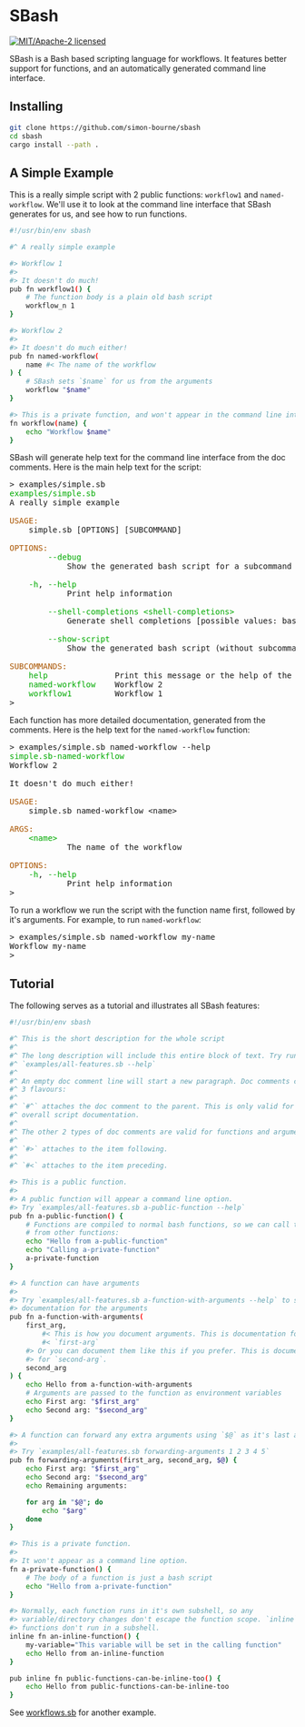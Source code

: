# SBash

[![MIT/Apache-2 licensed](https://img.shields.io/crates/l/silkenweb)](./LICENSE-APACHE)

SBash is a Bash based scripting language for workflows. It features better support for functions, and an automatically generated command line interface.

## Installing

```bash
git clone https://github.com/simon-bourne/sbash
cd sbash
cargo install --path .
```

## A Simple Example

This is a really simple script with 2 public functions: `workflow1` and `named-workflow`. We'll use it to look at the command line interface that SBash generates for us, and see how to run functions.

```bash
#!/usr/bin/env sbash

#^ A really simple example

#> Workflow 1
#>
#> It doesn't do much!
pub fn workflow1() {
    # The function body is a plain old bash script
    workflow_n 1
}

#> Workflow 2
#>
#> It doesn't do much either!
pub fn named-workflow(
    name #< The name of the workflow
) {
    # SBash sets `$name` for us from the arguments
    workflow "$name"
}

#> This is a private function, and won't appear in the command line interface
fn workflow(name) {
    echo "Workflow $name"
}

```

SBash will generate help text for the command line interface from the doc comments. Here is the main help text for the script:

<pre class="terminal">
<span class="shell">&gt; </span><span class="cmd">examples/simple.sb</span>
<span style='color:#0a0'>examples/simple.sb</span> 
A really simple example

<span style='color:#a50'>USAGE:</span>
    simple.sb [OPTIONS] [SUBCOMMAND]

<span style='color:#a50'>OPTIONS:
</span>        <span style='color:#0a0'>--debug</span>
            Show the generated bash script for a subcommand

    <span style='color:#0a0'>-h</span>, <span style='color:#0a0'>--help</span>
            Print help information

        <span style='color:#0a0'>--shell-completions</span> <span style='color:#0a0'>&lt;shell-completions&gt;</span>
            Generate shell completions [possible values: bash, elvish, fish, powershell, zsh]

        <span style='color:#0a0'>--show-script</span>
            Show the generated bash script (without subcommand code)

<span style='color:#a50'>SUBCOMMANDS</span><span style='color:#a50'>:
</span>    <span style='color:#0a0'>help</span>              Print this message or the help of the given subcommand(s)
    <span style='color:#0a0'>named-workflow</span>    Workflow 2
    <span style='color:#0a0'>workflow1</span>         Workflow 1
<span class="shell">&gt; </span><span class="caret"> </span>
</pre>


Each function has more detailed documentation, generated from the comments. Here is the help text for the `named-workflow` function:

<pre class="terminal">
<span class="shell">&gt; </span><span class="cmd">examples/simple.sb</span> <span class="arg">named-workflow</span> <span class="flag">--help</span>
<span style='color:#0a0'>simple.sb-named-workflow</span> 
Workflow 2

It doesn&#39;t do much either!

<span style='color:#a50'>USAGE:</span>
    simple.sb named-workflow &lt;name&gt;

<span style='color:#a50'>ARGS:
</span>    <span style='color:#0a0'>&lt;name&gt;</span>
            The name of the workflow

<span style='color:#a50'>OPTIONS:
</span>    <span style='color:#0a0'>-h</span>, <span style='color:#0a0'>--help</span>
            Print help information
<span class="shell">&gt; </span><span class="caret"> </span>
</pre>


To run a workflow we run the script with the function name first, followed by it's arguments. For example, to run `named-workflow`:

<pre class="terminal">
<span class="shell">&gt; </span><span class="cmd">examples/simple.sb</span> <span class="arg">named-workflow</span> <span class="arg">my-name</span>
Workflow my-name
<span class="shell">&gt; </span><span class="caret"> </span>
</pre>


## Tutorial

The following serves as a tutorial and illustrates all SBash features:

```bash
#!/usr/bin/env sbash

#^ This is the short description for the whole script
#^
#^ The long description will include this entire block of text. Try running
#^ `examples/all-features.sb --help`
#^
#^ An empty doc comment line will start a new paragraph. Doc comments come in
#^ 3 flavours:
#^
#^ `#^` attaches the doc comment to the parent. This is only valid for the
#^ overall script documentation.
#^
#^ The other 2 types of doc comments are valid for functions and arguments:
#^
#^ `#>` attaches to the item following.
#^
#^ `#<` attaches to the item preceding.

#> This is a public function.
#>
#> A public function will appear a command line option.
#> Try `examples/all-features.sb a-public-function --help`
pub fn a-public-function() {
    # Functions are compiled to normal bash functions, so we can call them 
    # from other functions:
    echo "Hello from a-public-function"
    echo "Calling a-private-function"
    a-private-function
}

#> A function can have arguments
#>
#> Try `examples/all-features.sb a-function-with-arguments --help` to see
#> documentation for the arguments 
pub fn a-function-with-arguments(
    first_arg,
        #< This is how you document arguments. This is documentation for
        #< `first-arg`
    #> Or you can document them like this if you prefer. This is documentation
    #> for `second-arg`.
    second_arg
) {
    echo Hello from a-function-with-arguments
    # Arguments are passed to the function as environment variables
    echo First arg: "$first_arg"
    echo Second arg: "$second_arg"
}

#> A function can forward any extra arguments using `$@` as it's last argument
#>
#> Try `examples/all-features.sb forwarding-arguments 1 2 3 4 5`
pub fn forwarding-arguments(first_arg, second_arg, $@) {
    echo First arg: "$first_arg"
    echo Second arg: "$second_arg"
    echo Remaining arguments:

    for arg in "$@"; do
        echo "$arg"
    done
}

#> This is a private function.
#>
#> It won't appear as a command line option.
fn a-private-function() {
    # The body of a function is just a bash script
    echo "Hello from a-private-function"
}

#> Normally, each function runs in it's own subshell, so any
#> variable/directory changes don't escape the function scope. `inline`
#> functions don't run in a subshell.
inline fn an-inline-function() {
    my-variable="This variable will be set in the calling function"
    echo Hello from an-inline-function
}

pub inline fn public-functions-can-be-inline-too() {
    echo Hello from public-functions-can-be-inline-too
}

```

See [workflows.sb](workflows.sb) for another example.
